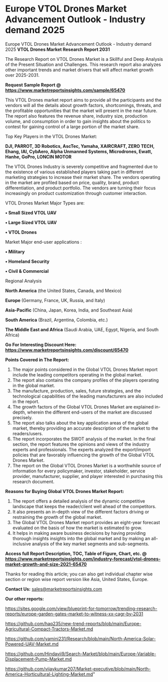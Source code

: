 # Europe VTOL Drones Market Advancement Outlook - Industry demand 2025
 Europe VTOL Drones Market Advancement Outlook - Industry demand 2025
<strong>VTOL Drones Market Research Report 2031</strong>

The Research Report on VTOL Drones Market is a Skillful and Deep Analysis of the Present Situation and Challenges. This research report also analyzes other important trends and market drivers that will affect market growth over 2025-2031.

<strong>Request Sample Report @ <a href=https://www.marketreportsinsights.com/sample/65470>https://www.marketreportsinsights.com/sample/65470</a></strong>

This VTOL Drones market report aims to provide all the participants and the vendors will all the details about growth factors, shortcomings, threats, and the profitable opportunities that the market will present in the near future. The report also features the revenue share, industry size, production volume, and consumption in order to gain insights about the politics to contest for gaining control of a large portion of the market share.

Top Key Players in the VTOL Drones Market:

<strong>DJI, PARROT, 3D Robotics, AscTec, Yamaha, XAIRCRAFT, ZERO TECH, Ehang, IAI, CybAero, Alpha Unmanned Systems, Microdrones, Ewatt, Hanhe, GoPro, LONCIN MOTOR</strong>

The VTOL Drones Industry is severely competitive and fragmented due to the existence of various established players taking part in different marketing strategies to increase their market share. The vendors operating in the market are profiled based on price, quality, brand, product differentiation, and product portfolio. The vendors are turning their focus increasingly on product customization through customer interaction.

VTOL Drones Market Major Types are:

<strong>• Small Sized VTOL UAV

• Large Sized VTOL UAV

• VTOL Drones</strong>

Market Major end-user applications :

<strong>• Military

• Homeland Security

• Civil & Commercial</strong>

Regional Analysis

</u><strong><b>North America</b></strong> (the United States, Canada, and Mexico)

<strong><b>Europe </b></strong>(Germany, France, UK, Russia, and Italy)

<strong><b>Asia-Pacific</b></strong> (China, Japan, Korea, India, and Southeast Asia)

<strong><b>South America</b></strong> (Brazil, Argentina, Colombia, etc.)

<strong><b>The Middle East and Africa</b></strong> (Saudi Arabia, UAE, Egypt, Nigeria, and South Africa)

<strong>Go For Interesting Discount Here: <a href=https://www.marketreportsinsights.com/discount/65470>https://www.marketreportsinsights.com/discount/65470</a></strong>

<strong>Points Covered in The Report:</strong>
<ol>
  <li>The major points considered in the Global VTOL Drones Market report include the leading competitors operating in the global market.</li>
  <li>The report also contains the company profiles of the players operating in the global market.</li>
  <li>The manufacture, production, sales, future strategies, and the technological capabilities of the leading manufacturers are also included in the report.</li>
  <li>The growth factors of the Global VTOL Drones Market are explained in-depth, wherein the different end-users of the market are discussed precisely.</li>
  <li>The report also talks about the key application areas of the global market, thereby providing an accurate description of the market to the readers/users.</li>
  <li>The report incorporates the SWOT analysis of the market. In the final section, the report features the opinions and views of the industry experts and professionals. The experts analyzed the export/import policies that are favorably influencing the growth of the Global VTOL Drones Market.</li>
  <li>The report on the Global VTOL Drones Market is a worthwhile source of information for every policymaker, investor, stakeholder, service provider, manufacturer, supplier, and player interested in purchasing this research document.</li>
</ol>
<strong>Reasons for Buying Global VTOL Drones Market Report:</strong>

<ol>
  <li>The report offers a detailed analysis of the dynamic competitive landscape that keeps the reader/client well ahead of the competitors.</li>
  <li>It also presents an in-depth view of the different factors driving or restraining the growth of the global market.</li>
  <li>The Global VTOL Drones Market report provides an eight-year forecast evaluated on the basis of how the market is estimated to grow.</li>
  <li>It helps in making aware business decisions by having providing thorough insights insights into the global market and by making an all-inclusive analysis of the key market segments and sub-segments.</li>
</ol>
<strong>Access full Report Description, TOC, Table of Figure, Chart, etc. @ <a href=https://www.marketreportsinsights.com/industry-forecast/vtol-drones-market-growth-and-size-2021-65470>https://www.marketreportsinsights.com/industry-forecast/vtol-drones-market-growth-and-size-2021-65470</a></strong>


Thanks for reading this article; you can also get individual chapter wise section or region wise report version like Asia, United States, Europe.

<strong>Contact Us:</strong>
sales@marketreportsinsights.com

<strong>Our other reports:</strong>

<a href=https://sites.google.com/view/blueprint-for-tomorrow/trending-research-reports/europe-garden-gates-market-to-witness-xx-cagr-by-2031>https://sites.google.com/view/blueprint-for-tomorrow/trending-research-reports/europe-garden-gates-market-to-witness-xx-cagr-by-2031</a>

<a href=https://github.com/haq235/new-trend-reports/blob/main/Europe-Agricultural-Compact-Tractors-Market.md>https://github.com/haq235/new-trend-reports/blob/main/Europe-Agricultural-Compact-Tractors-Market.md</a>

<a href=https://github.com/yamini231/Research/blob/main/North-America-Solar-Powered-UAV-Market.md>https://github.com/yamini231/Research/blob/main/North-America-Solar-Powered-UAV-Market.md</a>

<a href=https://github.com/Hindavii9/Search-Market/blob/main/Europe-Variable-Displacement-Pump-Market.md>https://github.com/Hindavii9/Search-Market/blob/main/Europe-Variable-Displacement-Pump-Market.md</a>

<a href=https://github.com/vijaykumar207/Market-executive/blob/main/North-America-Horticultural-Lighting-Market.md>https://github.com/vijaykumar207/Market-executive/blob/main/North-America-Horticultural-Lighting-Market.md</a>"
